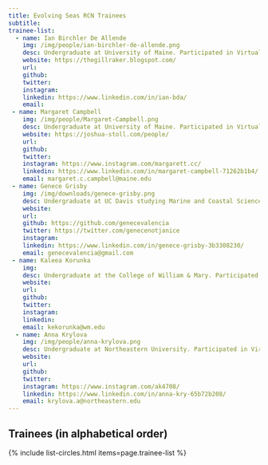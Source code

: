 ```yaml
---
title: Evolving Seas RCN Trainees
subtitle: 
trainee-list: 
  - name: Ian Birchler De Allende
    img: /img/people/ian-birchler-de-allende.png
    desc: Undergraduate at University of Maine. Participated in Virtual Lab Training Program in 2020-2021 with Dr. Katie Lotterhos. Working towards Masters and PhD degrees in marine science to pursue academia. 
    website: https://thegillraker.blogspot.com/
    url: 
    github: 
    twitter: 
    instagram: 
    linkedin: https://www.linkedin.com/in/ian-bda/
    email: 
 - name: Margaret Campbell
    img: /img/people/Margaret-Campbell.png
    desc: Undergraduate at University of Maine. Participated in Virtual Lab Training Program in 2020-2021 with Dr. Randall Hughes. Pursuing a Masters in fisheries management with the goal of working in policy. 
    website: https://joshua-stoll.com/people/
    url: 
    github: 
    twitter: 
    instagram: https://www.instagram.com/margarett.cc/
    linkedin: https://www.linkedin.com/in/margaret-campbell-71262b1b4/
    email: margaret.c.campbell@maine.edu
 - name: Genece Grisby
    img: /img/downloads/genece-grisby.png
    desc: Undergraduate at UC Davis studying Marine and Coastal Science. Working towards a career in marine conservation. Contacts junior members of the Evolving Seas RCN and modify the RCN website. 
    website: 
    url: 
    github: https://github.com/genecevalencia
    twitter: https://twitter.com/genecenotjanice
    instagram: 
    linkedin: https://www.linkedin.com/in/genece-grisby-3b3308230/
    email: genecevalencia@gmail.com
 - name: Kaleea Korunka
    img: 
    desc: Undergraduate at the College of William & Mary. Participated in Virtual Lab Training Program in 2021-2022 with Dr. Carly Danielle Kenkel. Pursuing a PhD in marine science to research preservation of clams in the Chesapeake Bay.
    website: 
    url: 
    github: 
    twitter: 
    instagram: 
    linkedin: 
    email: kekorunka@wm.edu
  - name: Anna Krylova
    img: /img/people/anna-krylova.png
    desc: Undergraduate at Northeastern University. Participated in Virtual Lab Training Program in 2021-2022 with Dr. Alessia Dinoi. Exploring opportunities in the marine sciences with a goal of working for protection action for animals. 
    website: 
    url: 
    github: 
    twitter: 
    instagram: https://www.instagram.com/ak4708/
    linkedin: https://www.linkedin.com/in/anna-kry-65b72b208/
    email: krylova.a@northeastern.edu
---
```


## Trainees (in alphabetical order)

{% include list-circles.html items=page.trainee-list %}
